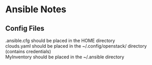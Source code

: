 # Ansible Notes
## Config Files
.ansible.cfg should be placed in the HOME directory  
clouds.yaml should be placed in the ~/.config/openstack/ directory (contains credentials)  
MyInventory should be placed in the ~/.ansible directory
